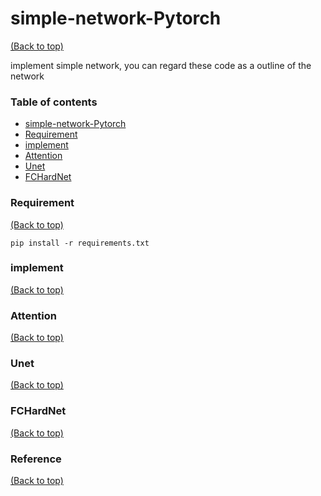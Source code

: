 # simple-network-Pytorch
[(Back to top)](#table-of-contents)

implement simple network, you can regard these code as a outline of the network


### Table of contents

<!-- After you have introduced your project, it is a good idea to add a **Table of contents** or **TOC** as **cool** people say it. This would make it easier for people to navigate through your README and find exactly what they are looking for.

Here is a sample TOC(*wow! such cool!*) that is actually the TOC for this README. -->

- [simple-network-Pytorch](#simple-network-Pytorch)
- [Requirement](#Requirement)
- [implement](#implement)
- [Attention](#Attention)
- [Unet](#Unet)
- [FCHardNet](#FCHardNet)
   
### Requirement
[(Back to top)](#table-of-contents)
```
pip install -r requirements.txt
```

### implement 
[(Back to top)](#table-of-contents)

### Attention
[(Back to top)](#table-of-contents)

### Unet
[(Back to top)](#table-of-contents)


### FCHardNet
[(Back to top)](#table-of-contents)


### Reference 
[(Back to top)](#table-of-contents)


